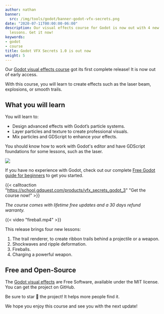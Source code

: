 ```yaml
---
author: nathan
banner:
  src: /img/tools/godot/banner-godot-vfx-secrets.png
date: "2020-07-11T00:00:00-06:00"
description: Our visual effects course for Godot is now out with 4 new effects and
  lessons. Get it now!
keywords:
- godot
- course
title: Godot VFX Secrets 1.0 is out now
weight: 5
---
```


Our [Godot visual effects course](https://school.gdquest.com/products/vfx_secrets_godot_3) got its first complete release! It is now out of early access.

With this course, you will learn to create effects such as the laser beam, explosions, or smooth trails.

## What you will learn

You will learn to:

- Design advanced effects with Godot’s particle systems.
- Layer particles and texture to create professional visuals.
- Mix particles and GDScript to enhance your effects.

You should know how to work with Godot's editor and have GDScript foundations for some lessons, such as the laser.

![](shockwave-meteorite.png)

If you have no experience with Godot, check out our complete [Free Godot guide for beginners](/tutorial/godot/learning-paths/beginner/) to get you started.

{{< calltoaction "https://school.gdquest.com/products/vfx_secrets_godot_3" "Get the course now!" >}}

_The course comes with lifetime free updates and a 30 days refund warranty._

{{< video "fireball.mp4" >}}

This release brings four new lessons:

1. The trail renderer, to create ribbon trails behind a projectile or a weapon.
1. Shockwaves and ripple deformation.
1. Fireballs.
1. Charging a powerful weapon.

## Free and Open-Source

The [Godot visual effects](https://github.com/GDQuest/godot-visual-effects) are Free Software, available under the MIT license. You can get the project on GitHub.

Be sure to star 🌟 the project! It helps more people find it.

We hope you enjoy this course and see you with the next update!
